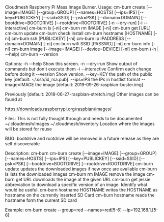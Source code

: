 Cloudmesh Raspberry Pi Mass Image Burner.
Usage:
  cm-burn create [--image=IMAGE]
                 [--group=GROUP]
                 [--names=HOSTS]
                 [--ips=IPS]
                 [--key=PUBLICKEY]
                 [--ssid=SSID]
                 [--psk=PSK]
                 [--domain=DOMAIN]
                 [--bootdrive=BOOTDRIVE]
                 [--rootdrive=ROOTDRIVE]
                 [-n --dry-run]
                 [-i --interactive]
  cm-burn ls [-ni]
  cm-burn rm IMAGE [-ni]
  cm-burn get [URL]
  cm-burn update
  cm-burn check install
  cm-burn hostname [HOSTNAME] [-ni]
  cm-burn ssh [PUBLICKEY] [-ni]
  cm-burn ip IPADDRESS [--domain=DOMAIN] [-ni]
  cm-burn wifi SSID [PASSWD] [-ni]
  cm-burn info [-ni]
  cm-burn image [--image=IMAGE]
                [--device=DEVICE]
                [-ni]
  cm-burn (-h | --help)
  cm-burn --version

Options:
  -h --help         Show this screen.
  -n --dry-run      Show output of commands but don't execute them
  -i --interactive  Confirm each change before doing it
  --version         Show version.
  --key=KEY         the path of the public key [default: ~/.ssh/id_rsa.pub].
  --ips=IPS         the IPs in hostlist format
  --image=IMAGE     the image [default: 2019-09-26-raspbian-buster.img]


Previously [default: 2018-06-27-raspbian-stretch.img]
Other images can be found at

https://downloads.raspberrypi.org/raspbian/images/

Files:
  This is not fully thought through and needs to be documented
  ~/.cloudmesh/images
  ~/.cloudmesh/inventory
  Location where the images will be stored for reuse

BUG:
  bootdrive and rootdrive will be removed in a future release as they are self
  discoverable

Description:
  cm-burn
  cm-burn create [--image=IMAGE]
                 [--group=GROUP]
                 [--names=HOSTS]
                 [--ips=IPS]
                 [--key=PUBLICKEY]
                 [--ssid=SSID]
                 [--psk=PSK]
                 [--bootdrive=BOOTDRIVE]
                 [--rootdrive=ROOTDRIVE]
  cm-burn update
        updates the downloaded images if new once are available
  cm-burn ls
        lists the downloaded images
  cm-burn rm IMAGE
        remove the image
  cm-burn get URL
        downloads the image at the given URL
  cm-burn get jessie
        abbreviation to download a specific version of an image.
        Identify what would be useful.
  cm-burn hostname HOSTNAME
        writes the HOSTNAME as hostname on the currently inserted SD Card
  cm-burn hostname
        reads the hostname form the current SD card

Example:
  cm-burn create --group=red --names=red[5-6] --ip=192.168.1.[5-6]
